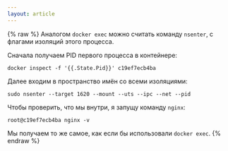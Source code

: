```yaml
---
layout: article
---
```

{% raw %}
Аналогом `docker exec` можно считать команду `nsenter`, с флагами изоляций этого процесса.

Сначала получаем PID первого процесса в контейнере:

```
docker inspect -f '{{.State.Pid}}' c19ef7ecb4ba
```

Далее входим в пространство имён со всеми изоляциями:

```
sudo nsenter --target 1620 --mount --uts --ipc --net --pid
```

Чтобы проверить, что мы внутри, я запущу команду `nginx`:

```
root@c19ef7ecb4ba nginx -v
```

Мы получаем то же самое, как если бы использовали `docker exec`.
{% endraw %}
